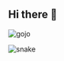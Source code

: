 ## Hi there 👋
![gojo](https://tenor.com/id/view/jujutsu-kaisen-ninjaristicninja-hollow-purple-gojo's-past-arc-jujutsu-kaisen-manga-gif-16970731562441494854)

<!--
**mkdm54/mkdm54** is a ✨ _special_ ✨ repository because its `README.md` (this file) appears on your GitHub profile.

Here are some ideas to get you started:

- 🔭 I’m currently working on ...
- 🌱 I’m currently learning ...
- 👯 I’m looking to collaborate on ...
- 🤔 I’m looking for help with ...
- 💬 Ask me about ...
- 📫 How to reach me: ...
- 😄 Pronouns: ...
- ⚡ Fun fact: ...
-->
![snake](https://github.com/mkdm54/mkdm54/blob/output/github-snake-dark.svg)
